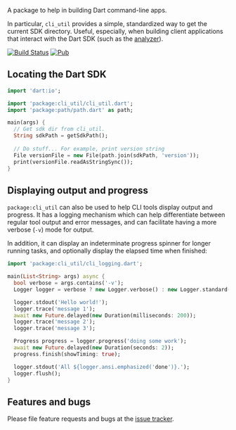 A package to help in building Dart command-line apps.

In particular, `cli_util` provides a simple, standardized way to get the current
SDK directory.  Useful, especially, when building client applications that
interact with the Dart SDK (such as the [analyzer][analyzer]).

[![Build Status](https://travis-ci.org/dart-lang/cli_util.svg)](https://travis-ci.org/dart-lang/cli_util)
[![Pub](https://img.shields.io/pub/v/cli_util.svg)](https://pub.dev/packages/cli_util)

## Locating the Dart SDK

```dart
import 'dart:io';

import 'package:cli_util/cli_util.dart';
import 'package:path/path.dart' as path;

main(args) {
  // Get sdk dir from cli_util.
  String sdkPath = getSdkPath();
  
  // Do stuff... For example, print version string
  File versionFile = new File(path.join(sdkPath, 'version'));
  print(versionFile.readAsStringSync());
}
```

## Displaying output and progress

`package:cli_util` can also be used to help CLI tools display output and progress.
It has a logging mechanism which can help differentiate between regular tool
output and error messages, and can facilitate having a more verbose (`-v`) mode for
output.

In addition, it can display an indeterminate progress spinner for longer running
tasks, and optionally display the elapsed time when finished: 

```dart
import 'package:cli_util/cli_logging.dart';

main(List<String> args) async {
  bool verbose = args.contains('-v');
  Logger logger = verbose ? new Logger.verbose() : new Logger.standard();

  logger.stdout('Hello world!');
  logger.trace('message 1');
  await new Future.delayed(new Duration(milliseconds: 200));
  logger.trace('message 2');
  logger.trace('message 3');

  Progress progress = logger.progress('doing some work');
  await new Future.delayed(new Duration(seconds: 2));
  progress.finish(showTiming: true);

  logger.stdout('All ${logger.ansi.emphasized('done')}.');
  logger.flush();
}
```

## Features and bugs

Please file feature requests and bugs at the [issue tracker][tracker].

[analyzer]: https://pub.dev/packages/analyzer
[tracker]: https://github.com/dart-lang/cli_util/issues
